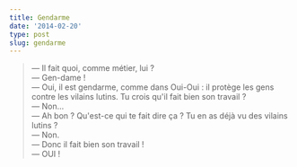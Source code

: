 ```yaml
---
title: Gendarme
date: '2014-02-20'
type: post
slug: gendarme
---
```


> — Il fait quoi, comme métier, lui ?  
> — Gen-dame !  
> — Oui, il est gendarme, comme dans Oui-Oui : il protège les gens contre les vilains lutins. Tu crois qu'il fait bien son travail ?  
> — Non...  
> — Ah bon ? Qu'est-ce qui te fait dire ça ? Tu en as déjà vu des vilains lutins ?  
> — Non.  
> — Donc il fait bien son travail !  
> — OUI !

